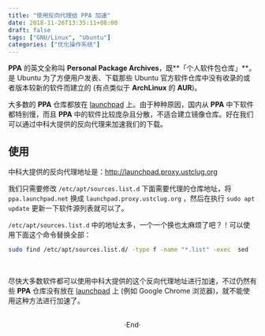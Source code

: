 ```yaml
---
title: "使用反向代理给 PPA 加速"
date: 2018-11-26T13:35:11+08:00
draft: false
tags: ["GNU/Linux", "Ubuntu"]
categories: ["优化操作系统"]
---
```

<!-- 
<img alt="" src="https://mogeko.github.io/images/035/" >
<span class="spoiler" ></span>
&emsp;&emsp;
 -->

**PPA** 的英文全称叫 **Personal Package Archives**，既**「个人软件包仓库」**。是 Ubuntu 为了方便用户发表、下载那些 Ubuntu 官方软件仓库中没有收录的或者版本较新的软件而建立的 (有点类似于 **ArchLinux** 的 **AUR**)。

大多数的 **PPA** 仓库都放在 [launchpad](https://launchpad.net) 上。由于种种原因，国内从 **PPA** 中下软件都特别慢，而且 **PPA** 中的软件比较庞杂且分散，不适合建立镜像仓库。好在我们可以通过中科大提供的反向代理来加速我们的下载。

## 使用

中科大提供的反向代理地址是：<http://launchpad.proxy.ustclug.org>

我们只需要修改 `/etc/apt/sources.list.d` 下面需要代理的仓库地址，将 `ppa.launchpad.net` 换成 `launchpad.proxy.ustclug.org` ，然后在执行 `sudo apt update` 更新一下软件源列表就可以了。

 `/etc/apt/sources.list.d` 中的地址太多，一个一个换也太麻烦了吧？！可以使用下面这个命令替换全部：

```bash
sudo find /etc/apt/sources.list.d/ -type f -name "*.list" -exec  sed  -i.bak -r  's#deb(-src)?\s*http(s)?://ppa.launchpad.net#deb\1 http\2://launchpad.proxy.ustclug.org#ig' {} \;
```

<br>

尽快大多数软件都可以使用中科大提供的这个反向代理地址进行加速，不过仍然有些 **PPA** 仓库没有放在 [launchpad](https://launchpad.net) 上 (例如 Google Chrome 浏览器)，就不能使用这种方法进行加速了。

<!-- 
# 搭建反向代理服务

你也可以使用自己的 **VPS**，或者任何**可以翻墙的服务器**来搭建自己的反向代理服务。

**NGINX 配置：**

```conf
#/etc/nginx/sites-available/ppa.launchpad.net 
server {
	listen 80;
	server_name [服务器地址];

	location / {
		proxy_pass http://ppa.launchpad.net; 
		proxy_redirect     off;
		proxy_set_header   Host             $host;
		proxy_set_header   X-Real-IP        $remote_addr;
		proxy_set_header   X-Forwarded-For  $proxy_add_x_forwarded_for;
	}
}
```
 -->







<br>

<center>  ·End·  </center>